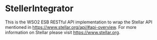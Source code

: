 # StellerIntegrator

This is the WSO2 ESB RESTful API implementation to wrap the Stellar API mentioned in https://www.stellar.org/api/#api-overview. For more information on Stellar please visit https://www.stellar.org.


